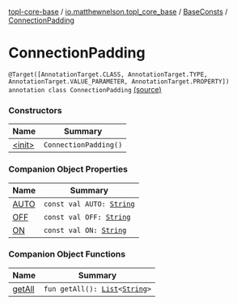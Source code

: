 [topl-core-base](../../../index.md) / [io.matthewnelson.topl_core_base](../../index.md) / [BaseConsts](../index.md) / [ConnectionPadding](./index.md)

# ConnectionPadding

`@Target([AnnotationTarget.CLASS, AnnotationTarget.TYPE, AnnotationTarget.VALUE_PARAMETER, AnnotationTarget.PROPERTY]) annotation class ConnectionPadding` [(source)](https://github.com/05nelsonm/TorOnionProxyLibrary-Android/blob/master/topl-core-base/src/main/java/io/matthewnelson/topl_core_base/BaseConsts.kt#L187)

### Constructors

| Name | Summary |
|---|---|
| [&lt;init&gt;](-init-.md) | `ConnectionPadding()` |

### Companion Object Properties

| Name | Summary |
|---|---|
| [AUTO](-a-u-t-o.md) | `const val AUTO: `[`String`](https://kotlinlang.org/api/latest/jvm/stdlib/kotlin/-string/index.html) |
| [OFF](-o-f-f.md) | `const val OFF: `[`String`](https://kotlinlang.org/api/latest/jvm/stdlib/kotlin/-string/index.html) |
| [ON](-o-n.md) | `const val ON: `[`String`](https://kotlinlang.org/api/latest/jvm/stdlib/kotlin/-string/index.html) |

### Companion Object Functions

| Name | Summary |
|---|---|
| [getAll](get-all.md) | `fun getAll(): `[`List`](https://kotlinlang.org/api/latest/jvm/stdlib/kotlin.collections/-list/index.html)`<`[`String`](https://kotlinlang.org/api/latest/jvm/stdlib/kotlin/-string/index.html)`>` |
